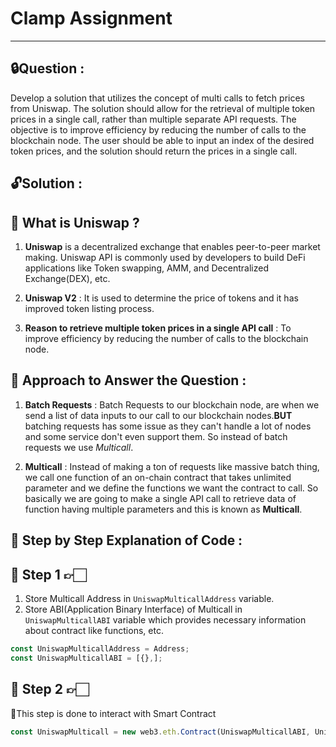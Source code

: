 # Clamp Assignment

---

## 🔒Question :

Develop a solution that utilizes the concept of multi calls to fetch prices from Uniswap. The solution should allow for the retrieval of multiple token prices in a single call, rather than multiple separate API requests. The objective is to improve efficiency by reducing the number of calls to the blockchain node. The user should be able to input an index of the desired token prices, and the solution should return the prices in a single call.

## 🔓Solution :

## 🔑 What is Uniswap ?

1. **Uniswap** is a decentralized exchange that enables peer-to-peer market making. Uniswap API is commonly used by developers to build DeFi applications like Token swapping, AMM, and Decentralized Exchange(DEX), etc.

2. **Uniswap V2** : It is used to determine the price of tokens and it has improved token listing process.

3. **Reason to retrieve multiple token prices in a single API call** : To improve efficiency by reducing the number of calls to the blockchain node.

## 🔑 Approach to Answer the Question :

1. **Batch Requests** : Batch Requests to our blockchain node, are when we send a list of data inputs to our call to our blockchain nodes.**BUT** batching requests has some issue as they can't handle a lot of nodes and some service don't even support them. So instead of batch requests we use _Multicall_.

2. **Multicall** : Instead of making a ton of requests like massive batch thing, we call one function of an on-chain contract that takes unlimited parameter and we define the functions we want the contract to call. So basically we are going to make a single API call to retrieve data of function having multiple parameters and this is known as **Multicall**.

## 🔑 Step by Step Explanation of Code :

## 🔦 Step 1 👉🏻

1. Store Multicall Address in `UniswapMulticallAddress` variable.
2. Store ABI(Application Binary Interface) of Multicall in `UniswapMulticallABI` variable which provides necessary information about contract like functions, etc.

```web3.js
const UniswapMulticallAddress = Address;
const UniswapMulticallABI = [{},];
```

## 🔦 Step 2 👉🏻

🔦This step is done to interact with Smart Contract

```web3.js
const UniswapMulticall = new web3.eth.Contract(UniswapMulticallABI, UniswapMulticallAddress);
```
